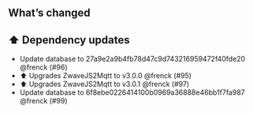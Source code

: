 ## What’s changed

## ⬆️ Dependency updates

- Update database to 27a9e2a9b4fb78d47c9d743216959472f40fde20 @frenck (#96)
- ⬆️ Upgrades ZwaveJS2Mqtt to v3.0.0 @frenck (#95)
- ⬆️ Upgrades ZwaveJS2Mqtt to v3.0.1 @frenck (#97)
- Update database to 6f8ebe0226414100b0969a36888e46bb1f7fa987 @frenck (#99)
